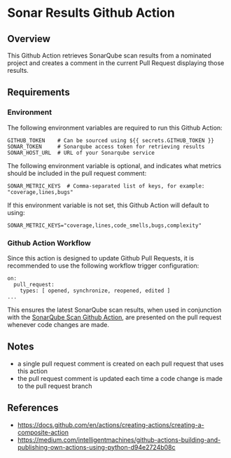 # Sonar Results Github Action


## Overview

This Github Action retrieves SonarQube scan results from a nominated project and creates a comment in the current Pull Request displaying those results.


## Requirements


### Environment

The following environment variables are required to run this Github Action:

```
GITHUB_TOKEN    # Can be sourced using ${{ secrets.GITHUB_TOKEN }}
SONAR_TOKEN     # Sonarqube access token for retrieving results
SONAR_HOST_URL  # URL of your Sonarqube service
```

The following environment variable is optional, and indicates what metrics should be included in the pull request comment:

```
SONAR_METRIC_KEYS  # Comma-separated list of keys, for example: "coverage,lines,bugs"
```

If this environment variable is not set, this Github Action will default to using:

```
SONAR_METRIC_KEYS="coverage,lines,code_smells,bugs,complexity"
```


### Github Action Workflow

Since this action is designed to update Github Pull Requests, it is recommended to use the following workflow trigger configuration:

```
on:
  pull_request:
    types: [ opened, synchronize, reopened, edited ]
...

```

This ensures the latest SonarQube scan results, when used in conjunction with the [SonarQube Scan Github Action](https://github.com/SonarSource/sonarqube-scan-action), are presented on the pull request whenever code changes are made.


## Notes

- a single pull request comment is created on each pull request that uses this action
- the pull request comment is updated each time a code change is made to the pull request branch


## References

- https://docs.github.com/en/actions/creating-actions/creating-a-composite-action
- https://medium.com/intelligentmachines/github-actions-building-and-publishing-own-actions-using-python-d94e2724b08c

